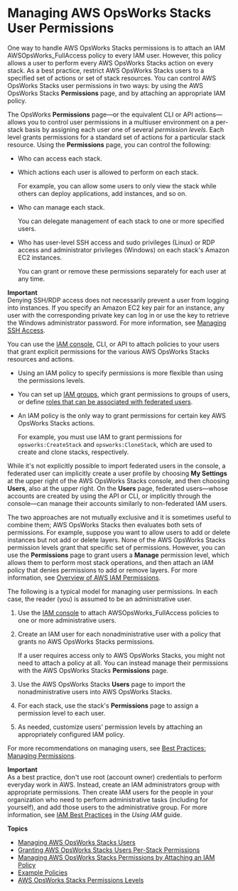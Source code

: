 # Managing AWS OpsWorks Stacks User Permissions<a name="opsworks-security-users"></a>

One way to handle AWS OpsWorks Stacks permissions is to attach an IAM AWSOpsWorks\_FullAccess policy to every IAM user\. However, this policy allows a user to perform every AWS OpsWorks Stacks action on every stack\. As a best practice, restrict AWS OpsWorks Stacks users to a specified set of actions or set of stack resources\. You can control AWS OpsWorks Stacks user permissions in two ways: by using the AWS OpsWorks Stacks **Permissions** page, and by attaching an appropriate IAM policy\.

The OpsWorks **Permissions** page—or the equivalent CLI or API actions—allows you to control user permissions in a multiuser environment on a per\-stack basis by assigning each user one of several *permission levels*\. Each level grants permissions for a standard set of actions for a particular stack resource\. Using the **Permissions** page, you can control the following:
+ Who can access each stack\.
+ Which actions each user is allowed to perform on each stack\.

  For example, you can allow some users to only view the stack while others can deploy applications, add instances, and so on\.
+ Who can manage each stack\.

  You can delegate management of each stack to one or more specified users\.
+ Who has user\-level SSH access and sudo privileges \(Linux\) or RDP access and administrator privileges \(Windows\) on each stack's Amazon EC2 instances\.

  You can grant or remove these permissions separately for each user at any time\.

**Important**  
Denying SSH/RDP access does not necessarily prevent a user from logging into instances\. If you specify an Amazon EC2 key pair for an instance, any user with the corresponding private key can log in or use the key to retrieve the Windows administrator password\. For more information, see [Managing SSH Access](security-ssh-access.md)\.

You can use the [IAM console](https://console.aws.amazon.com/iam), CLI, or API to attach policies to your users that grant explicit permissions for the various AWS OpsWorks Stacks resources and actions\.
+ Using an IAM policy to specify permissions is more flexible than using the permissions levels\.
+ You can set up [IAM groups](http://docs.aws.amazon.com/IAM/latest/UserGuide/Using_WorkingWithGroupsAndUsers.html), which grant permissions to groups of users, or define [roles that can be associated with federated users](http://docs.aws.amazon.com/IAM/latest/UserGuide/WorkingWithRoles.html)\.
+ An IAM policy is the only way to grant permissions for certain key AWS OpsWorks Stacks actions\.

  For example, you must use IAM to grant permissions for `opsworks:CreateStack` and `opsworks:CloneStack`, which are used to create and clone stacks, respectively\.

While it's not explicitly possible to import federated users in the console, a federated user can implicitly create a user profile by choosing **My Settings** at the upper right of the AWS OpsWorks Stacks console, and then choosing **Users**, also at the upper right\. On the **Users** page, federated users—whose accounts are created by using the API or CLI, or implicitly through the console—can manage their accounts similarly to non\-federated IAM users\.

The two approaches are not mutually exclusive and it is sometimes useful to combine them; AWS OpsWorks Stacks then evaluates both sets of permissions\. For example, suppose you want to allow users to add or delete instances but not add or delete layers\. None of the AWS OpsWorks Stacks permission levels grant that specific set of permissions\. However, you can use the **Permissions** page to grant users a **Manage** permission level, which allows them to perform most stack operations, and then attach an IAM policy that denies permissions to add or remove layers\. For more information, see [Overview of AWS IAM Permissions](http://docs.aws.amazon.com/IAM/latest/UserGuide/PermissionsOverview.html)\. 

The following is a typical model for managing user permissions\. In each case, the reader \(you\) is assumed to be an administrative user\.

1. Use the [IAM console](https://console.aws.amazon.com/iam) to attach AWSOpsWorks\_FullAccess policies to one or more administrative users\.

1. Create an IAM user for each nonadministrative user with a policy that grants no AWS OpsWorks Stacks permissions\.

   If a user requires access only to AWS OpsWorks Stacks, you might not need to attach a policy at all\. You can instead manage their permissions with the AWS OpsWorks Stacks **Permissions** page\.

1. Use the AWS OpsWorks Stacks **Users** page to import the nonadministrative users into AWS OpsWorks Stacks\.

1. For each stack, use the stack's **Permissions** page to assign a permission level to each user\.

1. As needed, customize users' permission levels by attaching an appropriately configured IAM policy\.

For more recommendations on managing users, see [Best Practices: Managing Permissions](best-practices-permissions.md)\.

**Important**  
As a best practice, don't use root \(account owner\) credentials to perform everyday work in AWS\. Instead, create an IAM administrators group with appropriate permissions\. Then create IAM users for the people in your organization who need to perform administrative tasks \(including for yourself\), and add those users to the administrative group\. For more information, see [IAM Best Practices](https://docs.aws.amazon.com/IAM/latest/UserGuide/IAMBestPractices.html) in the *Using IAM* guide\.

**Topics**
+ [Managing AWS OpsWorks Stacks Users](opsworks-security-users-manage.md)
+ [Granting AWS OpsWorks Stacks Users Per\-Stack Permissions](opsworks-security-users-console.md)
+ [Managing AWS OpsWorks Stacks Permissions by Attaching an IAM Policy](opsworks-security-users-policy.md)
+ [Example Policies](opsworks-security-users-examples.md)
+ [AWS OpsWorks Stacks Permissions Levels](opsworks-security-users-standard.md)
